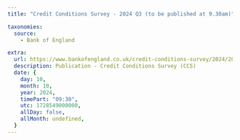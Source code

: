 ```yaml
---
title: "Credit Conditions Survey - 2024 Q3 (to be published at 9.30am)"

taxonomies:
  source:
    - Bank of England

extra:
  url: https://www.bankofengland.co.uk/credit-conditions-survey/2024/2024-q3
  description: Publication - Credit Conditions Survey (CCS)
  date: {
    day: 10,
    month: 10,
    year: 2024,
    timePart: "09:30",
    utc: 1728549000000,
    allDay: false,
    allMonth: undefined,
  }
---
```

